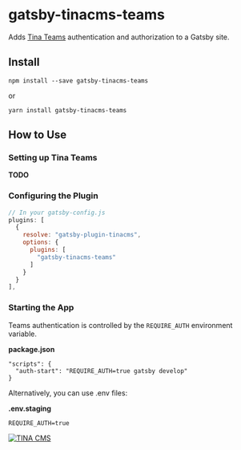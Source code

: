 # gatsby-tinacms-teams

Adds [Tina Teams](https://tinacms.org/teams/) authentication and authorization to a Gatsby site.

## Install

```
npm install --save gatsby-tinacms-teams
```

or

```
yarn install gatsby-tinacms-teams
```

## How to Use

### Setting up Tina Teams

**TODO**

### Configuring the Plugin

```js
// In your gatsby-config.js
plugins: [
  {
    resolve: "gatsby-plugin-tinacms",
    options: {
      plugins: [
        "gatsby-tinacms-teams"
      ]
    }
  }
],
```

### Starting the App

Teams authentication is controlled by the `REQUIRE_AUTH` environment variable.

**package.json**

```
"scripts": {
  "auth-start": "REQUIRE_AUTH=true gatsby develop"
}
```

Alternatively, you can use .env files:

**.env.staging**

```
REQUIRE_AUTH=true
```

[![TINA CMS](https://res.cloudinary.com/forestry-demo/image/upload/h_46/v1573166832/Tina_CMS_Wordmark.png)](https://tinacms.org)
